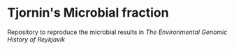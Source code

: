 # Tjornin's Microbial fraction
Repository to reproduce the microbial results in *The Environmental Genomic History of Reykjavík*
